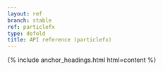 ```yaml
---
layout: ref
branch: stable
ref: particlefx
type: defold
title: API reference (particlefx)
---
```

{% include anchor_headings.html html=content %}
